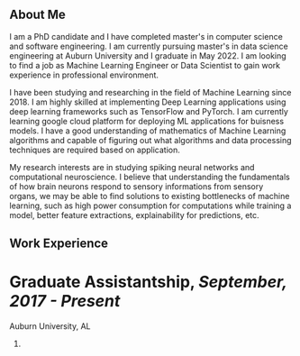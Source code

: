 ## About Me
I am a PhD candidate and I have completed master's in computer science and software engineering. I am currently pursuing master's in data science engineering at Auburn University and I graduate in May 2022. I am looking to find a job as Machine Learning Engineer or Data Scientist to gain work experience in professional environment.

I have been studying and researching in the field of Machine Learning since 2018. I am highly skilled at implementing Deep Learning applications using deep learning frameworks such as TensorFlow and PyTorch. I am currently learning google cloud platform for deploying ML applications for buisness models. I have a good understanding of mathematics of Machine Learning algorithms and capable of figuring out what algorithms and data processing techniques are required based on application.

My research interests are in studying spiking neural networks and computational neuroscience. I believe that understanding the fundamentals of how brain neurons respond to sensory informations from sensory organs, we may be able to find solutions to existing bottlenecks of machine learning, such as high power consumption for computations while training a model, better feature extractions, explainability for predictions, etc. 

## Work Experience

# Graduate Assistantship, *September, 2017 - Present*
Auburn University, AL

1. 
